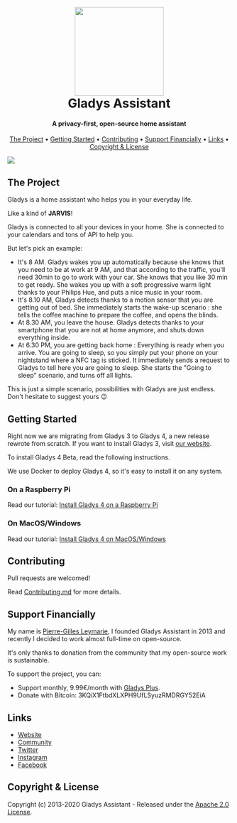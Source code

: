 <h1 align="center">
  <br>
	<img src="https://gladysassistant.com/assets/images/external/github-gladys-logo.png" width="200">
  <br>
  Gladys Assistant
</h1>

<h4 align="center">A privacy-first, open-source home assistant</h4>

<p align="center">
	
  
  
</p>

<p align="center">
  <a href="#the-project">The Project</a> •
  <a href="#getting-started">Getting Started</a> •
  <a href="#contributing">Contributing</a> •
  <a href="#support-financially">Support Financially</a> •
  <a href="#links">Links</a> •
  <a href="#copyright--license">Copyright & License</a> 
</p>

<img src="https://gladysassistant.com/assets/images/external/github-gladys-4-mockups-devices.jpg" />

## The Project

Gladys is a home assistant who helps you in your everyday life.

Like a kind of **JARVIS**!

Gladys is connected to all your devices in your home. She is connected to your calendars and tons of API to help you.

But let's pick an example:

- It's 8 AM. Gladys wakes you up automatically because she knows that you need to be at work at 9 AM, and that according to the traffic, you'll need 30min to go to work with your car. She knows that you like 30 min to get ready. She wakes you up with a soft progressive warm light thanks to your Philips Hue, and puts a nice music in your room.
- It's 8.10 AM, Gladys detects thanks to a motion sensor that you are getting out of bed. She immediately starts the wake-up scenario : she tells the coffee machine to prepare the coffee, and opens the blinds.
- At 8.30 AM, you leave the house. Gladys detects thanks to your smartphone that you are not at home anymore, and shuts down everything inside.
- At 6.30 PM, you are getting back home : Everything is ready when you arrive. You are going to sleep, so you simply put your phone on your nightstand where a NFC tag is sticked. It immediately sends a request to Gladys to tell here you are going to sleep. She starts the "Going to sleep" scenario, and turns off all lights.

This is just a simple scenario, possibilities with Gladys are just endless. Don't hesitate to suggest yours 😉

## Getting Started

Right now we are migrating from Gladys 3 to Gladys 4, a new release rewrote from scratch. If you want to install Gladys 3, visit [our website](https://gladysassistant.com).

To install Gladys 4 Beta, read the following instructions.

We use Docker to deploy Gladys 4, so it's easy to install it on any system.

### On a Raspberry Pi

Read our tutorial: [Install Gladys 4 on a Raspberry Pi](https://documentation.gladysassistant.com/en/installation#raspberry-pi)

### On MacOS/Windows

Read our tutorial: [Install Gladys 4 on MacOS/Windows](https://documentation.gladysassistant.com/en/installation#macos-windows)

## Contributing

Pull requests are welcomed!

Read [Contributing.md](https://github.com/gladysassistant/Gladys/blob/master/.github/CONTRIBUTING.md) for more details.

## Support Financially

My name is [Pierre-Gilles Leymarie](https://twitter.com/pierregillesl), I founded Gladys Assistant in 2013 and recently I decided to work almost full-time on open-source.

It's only thanks to donation from the community that my open-source work is sustainable.

To support the project, you can:

- Support monthly, 9.99€/month with [Gladys Plus](https://gladysassistant.com/pricing).
- Donate with Bitcoin: 3KQiX1FtbdXLXPH9UfLSyuzRMDRGY52EiA

## Links

- [Website](https://gladysassistant.com)
- [Community](https://community.gladysassistant.com/)
- [Twitter](https://twitter.com/gladysassistant)
- [Instagram](https://www.instagram.com/gladysassistant/)
- [Facebook](https://www.facebook.com/gladysassistant)

## Copyright & License

Copyright (c) 2013-2020 Gladys Assistant - Released under the [Apache 2.0 License](https://github.com/gladysassistant/Gladys/blob/master/LICENSE).
